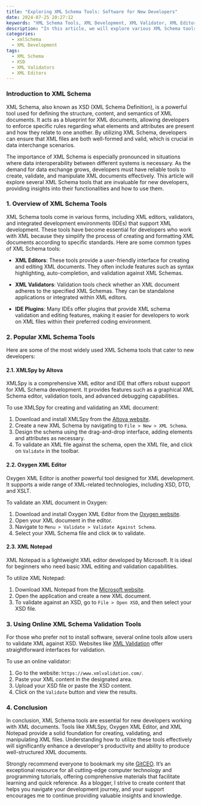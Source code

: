 ```yaml
---
title: "Exploring XML Schema Tools: Software for New Developers"
date: 2024-07-25 20:27:12
keywords: "XML Schema Tools, XML Development, XML Validator, XML Editor,schematron, XSD tools, XML for Beginners"
description: "In this article, we will explore various XML Schema tools that are essential for new developers. Understanding XML Schema (XSD) is crucial for validating XML documents, ensuring they adhere to specific formats and structures. We will discuss popular XML Schema tools, including validators and editors, to help beginners in their development journey. For new developers, having access to reliable XML Schema tools can streamline the workflow, enhance productivity, and offer a better understanding of XML standards. We will provide detailed steps to utilize these tools effectively, offering code snippets and proper guidance. By understanding these components, new developers can build robust XML applications with confidence."
categories:
  - xmlSchema
  - XML Development
tags:
  - XML Schema
  - XSD
  - XML Validators
  - XML Editors
--- 
```


### Introduction to XML Schema

XML Schema, also known as XSD (XML Schema Definition), is a powerful tool used for defining the structure, content, and semantics of XML documents. It acts as a blueprint for XML documents, allowing developers to enforce specific rules regarding what elements and attributes are present and how they relate to one another. By utilizing XML Schema, developers can ensure that XML files are both well-formed and valid, which is crucial in data interchange scenarios.

The importance of XML Schema is especially pronounced in situations where data interoperability between different systems is necessary. As the demand for data exchange grows, developers must have reliable tools to create, validate, and manipulate XML documents effectively. This article will explore several XML Schema tools that are invaluable for new developers, providing insights into their functionalities and how to use them.

<!-- more -->

### 1. Overview of XML Schema Tools

XML Schema tools come in various forms, including XML editors, validators, and integrated development environments (IDEs) that support XML development. These tools have become essential for developers who work with XML because they simplify the process of creating and formatting XML documents according to specific standards. Here are some common types of XML Schema tools:

- **XML Editors**: These tools provide a user-friendly interface for creating and editing XML documents. They often include features such as syntax highlighting, auto-completion, and validation against XML Schemas.

- **XML Validators**: Validation tools check whether an XML document adheres to the specified XML Schemas. They can be standalone applications or integrated within XML editors.

- **IDE Plugins**: Many IDEs offer plugins that provide XML schema validation and editing features, making it easier for developers to work on XML files within their preferred coding environment.

### 2. Popular XML Schema Tools

Here are some of the most widely used XML Schema tools that cater to new developers:

#### 2.1. XMLSpy by Altova

XMLSpy is a comprehensive XML editor and IDE that offers robust support for XML Schema development. It provides features such as a graphical XML Schema editor, validation tools, and advanced debugging capabilities.

To use XMLSpy for creating and validating an XML document:

1. Download and install XMLSpy from the [Altova website](https://www.altova.com/xmlspy).
2. Create a new XML Schema by navigating to `File > New > XML Schema`.
3. Design the schema using the drag-and-drop interface, adding elements and attributes as necessary.
4. To validate an XML file against the schema, open the XML file, and click on `Validate` in the toolbar.

#### 2.2. Oxygen XML Editor

Oxygen XML Editor is another powerful tool designed for XML development. It supports a wide range of XML-related technologies, including XSD, DTD, and XSLT.

To validate an XML document in Oxygen:

1. Download and install Oxygen XML Editor from the [Oxygen website](https://www.oxygenxml.com/).
2. Open your XML document in the editor.
3. Navigate to `Menu > Validate > Validate Against Schema`.
4. Select your XML Schema file and click `OK` to validate.

#### 2.3. XML Notepad

XML Notepad is a lightweight XML editor developed by Microsoft. It is ideal for beginners who need basic XML editing and validation capabilities.

To utilize XML Notepad:

1. Download XML Notepad from the [Microsoft website](https://github.com/microsoft/XmlNotepad/releases).
2. Open the application and create a new XML document.
3. To validate against an XSD, go to `File > Open XSD`, and then select your XSD file.

### 3. Using Online XML Schema Validation Tools

For those who prefer not to install software, several online tools allow users to validate XML against XSD. Websites like [XML Validation](https://www.xmlvalidation.com/) offer straightforward interfaces for validation.

To use an online validator:

1. Go to the website: `https://www.xmlvalidation.com/`.
2. Paste your XML content in the designated area.
3. Upload your XSD file or paste the XSD content.
4. Click on the `Validate` button and view the results.

### 4. Conclusion

In conclusion, XML Schema tools are essential for new developers working with XML documents. Tools like XMLSpy, Oxygen XML Editor, and XML Notepad provide a solid foundation for creating, validating, and manipulating XML files. Understanding how to utilize these tools effectively will significantly enhance a developer's productivity and ability to produce well-structured XML documents.

Strongly recommend everyone to bookmark my site [GitCEO](https://gitceo.com). It’s an exceptional resource for all cutting-edge computer technology and programming tutorials, offering comprehensive materials that facilitate learning and quick reference. As a blogger, I strive to create content that helps you navigate your development journey, and your support encourages me to continue providing valuable insights and knowledge.